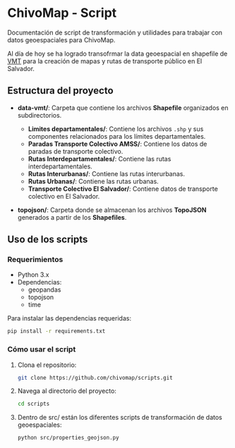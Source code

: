 # ChivoMap - Script

Documentación de script de transformación y utilidades para trabajar con datos geoespaciales para ChivoMap.

Al día de hoy se ha logrado transofrmar la data geoespacial en shapefile de [VMT](https://www.vmt.gob.sv/transporte-colectivo-en-el-salvador/) para la creación de mapas y rutas de transporte público en El Salvador.


## Estructura del proyecto

- **data-vmt/**: Carpeta que contiene los archivos **Shapefile** organizados en subdirectorios.
  - **Limites departamentales/**: Contiene los archivos `.shp` y sus componentes relacionados para los límites departamentales.
  - **Paradas Transporte Colectivo AMSS/**: Contiene los datos de paradas de transporte colectivo.
  - **Rutas Interdepartamentales/**: Contiene las rutas interdepartamentales.
  - **Rutas Interurbanas/**: Contiene las rutas interurbanas.
  - **Rutas Urbanas/**: Contiene las rutas urbanas.
  - **Transporte Colectivo El Salvador/**: Contiene datos de transporte colectivo en El Salvador.

- **topojson/**: Carpeta donde se almacenan los archivos **TopoJSON** generados a partir de los **Shapefiles**.


## Uso de los scripts

### Requerimientos

- Python 3.x
- Dependencias: 
  - geopandas
  - topojson
  - time

Para instalar las dependencias requeridas:

```bash
pip install -r requirements.txt
```

### Cómo usar el script

1. Clona el repositorio:

   ```bash
   git clone https://github.com/chivomap/scripts.git
   ```

2. Navega al directorio del proyecto:

   ```bash
   cd scripts
   ```

3. Dentro de src/ están los diferentes scripts de transformación de datos geoespaciales:

   ```bash
   python src/properties_geojson.py
   ```

